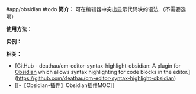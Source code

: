 #app/obsidian #todo 
**简介：**
可在编辑器中突出显示代码块的语法.（不需要选项）

**使用方法：**


**实例：**


**相关：**
* [GitHub - deathau/cm-editor-syntax-highlight-obsidian: A plugin for [Obsidian](https://obsidian.md) which allows syntax highlighting for code blocks in the editor.](https://github.com/deathau/cm-editor-syntax-highlight-obsidian)
* [[-【Obsidian-插件】Obsidian插件MOC]]